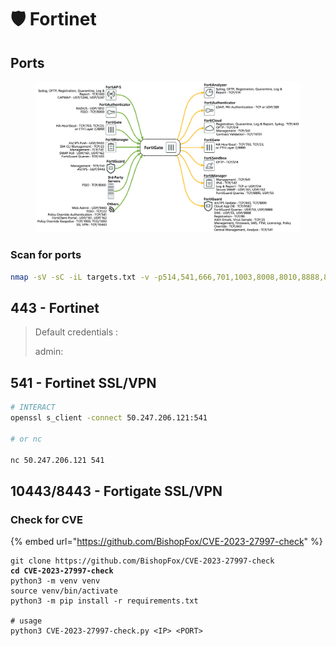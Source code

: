 # 🛡 Fortinet

## Ports

<figure><img src="../.gitbook/assets/image (2).png" alt=""><figcaption></figcaption></figure>

### Scan for ports

```bash
nmap -sV -sC -iL targets.txt -v -p514,541,666,701,1003,8008,8010,8888,8890,9443,10443,13000,13001,13002,13003,13004,13005,13006,13007,13030,13031,13032,13033,13034,13035,13036,13037,13038,13039 -oN fortigate
```

## 443 - Fortinet

> Default credentials :&#x20;
>
> admin:

## 541 - Fortinet SSL/VPN

```bash
# INTERACT
openssl s_client -connect 50.247.206.121:541

# or nc

nc 50.247.206.121 541
```

## 10443/8443 - Fortigate SSL/VPN

### Check for CVE

{% embed url="https://github.com/BishopFox/CVE-2023-27997-check" %}

<pre class="language-bash"><code class="lang-bash">git clone https://github.com/BishopFox/CVE-2023-27997-check
<strong>cd CVE-2023-27997-check
</strong>python3 -m venv venv
source venv/bin/activate
python3 -m pip install -r requirements.txt

# usage 
python3 CVE-2023-27997-check.py &#x3C;IP> &#x3C;PORT>
</code></pre>
